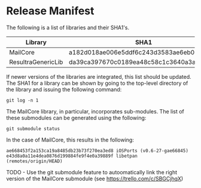 # Release Manifest

The following is a list of libraries and their SHA1's. 

Library              | SHA1
---------------------|-----------------------------------------
MailCore             | a182d018ae006e5ddf6c243d3583ae6eb09b05bf
ResultraGenericLib   | da39ca397670c0189ea48c58c1c3640a3a073e76

If newer versions of the libraries are integrated, this list should be updated. 
The SHA1 for a library can be shown by going to the top-level directory of 
the library and issuing the following command:

	git log -n 1

The MailCore library, in particular, incorporates sub-modules. The
list of these submodules can be generated using the following:

	git submodule status
	
In the case of MailCore, this results in the following:

	ae668453f2a153ca19a8485db23b73f270ea3ed8 iOSPorts (v0.6-27-gae66845)
	e43d8a0a11e4dea0876d199884fe9f4e0a39889f libetpan (remotes/origin/HEAD)

TODO - Use the git submodule feature to autoomatically link
the right version of the MailCore submodule (see https://trello.com/c/SBGCjhqX)